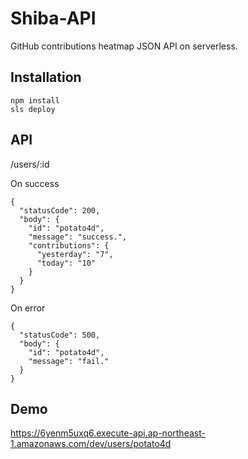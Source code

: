 # Shiba-API

GitHub contributions heatmap JSON API on serverless.

## Installation

```
npm install
sls deploy
```

## API

/users/:id

On success

```
{
  "statusCode": 200,
  "body": {
    "id": "potato4d",
    "message": "success.",
    "contributions": {
      "yesterday": "7",
      "today": "10"
    }
  }
}
```

On error

```
{
  "statusCode": 500,
  "body": {
    "id": "potato4d",
    "message": "fail."
  }
}
```

## Demo

https://6yenm5uxq6.execute-api.ap-northeast-1.amazonaws.com/dev/users/potato4d
